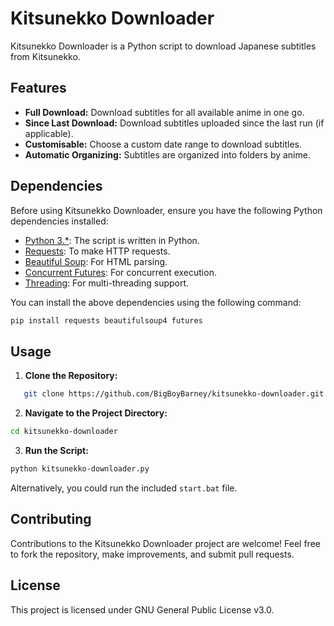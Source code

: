 # Kitsunekko Downloader

Kitsunekko Downloader is a Python script to download Japanese subtitles from Kitsunekko.

## Features

- **Full Download:** Download subtitles for all available anime in one go.
- **Since Last Download:** Download subtitles uploaded since the last run (if applicable).
- **Customisable:** Choose a custom date range to download subtitles.
- **Automatic Organizing:** Subtitles are organized into folders by anime.

## Dependencies

Before using Kitsunekko Downloader, ensure you have the following Python dependencies installed:

- [Python 3.*](https://www.python.org/downloads/): The script is written in Python.
- [Requests](https://pypi.org/project/requests/): To make HTTP requests.
- [Beautiful Soup](https://pypi.org/project/beautifulsoup4/): For HTML parsing.
- [Concurrent Futures](https://pypi.org/project/futures/): For concurrent execution.
- [Threading](https://docs.python.org/3/library/threading.html): For multi-threading support.

You can install the above dependencies using the following command:

```bash
pip install requests beautifulsoup4 futures
```

## Usage


1. **Clone the Repository:**
```bash
   git clone https://github.com/BigBoyBarney/kitsunekko-downloader.git
```
2. **Navigate to the Project Directory:**
```bash
cd kitsunekko-downloader

```
3. **Run the Script:**
```bash
python kitsunekko-downloader.py
```

Alternatively, you could run the included `start.bat` file.

## Contributing

Contributions to the Kitsunekko Downloader project are welcome! Feel free to fork the repository, make improvements, and submit pull requests.

## License

This project is licensed under GNU General Public License v3.0.
